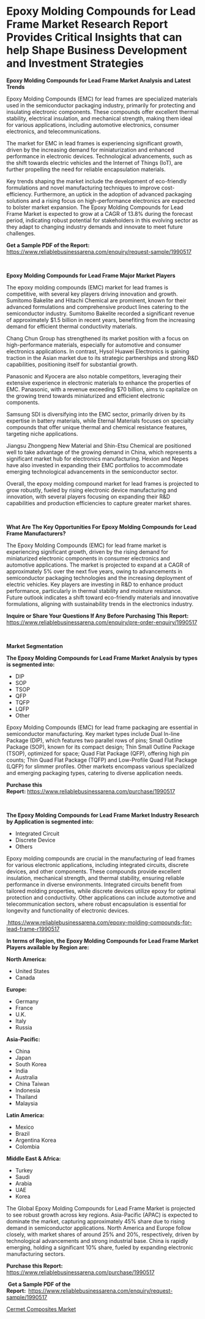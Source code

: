 <p><h1>Epoxy Molding Compounds for Lead Frame Market Research Report Provides Critical Insights that can help Shape Business Development and Investment Strategies</h1></p><p><strong>Epoxy Molding Compounds for Lead Frame Market Analysis and Latest Trends</strong></p>
<p><p>Epoxy Molding Compounds (EMC) for lead frames are specialized materials used in the semiconductor packaging industry, primarily for protecting and insulating electronic components. These compounds offer excellent thermal stability, electrical insulation, and mechanical strength, making them ideal for various applications, including automotive electronics, consumer electronics, and telecommunications. </p><p>The market for EMC in lead frames is experiencing significant growth, driven by the increasing demand for miniaturization and enhanced performance in electronic devices. Technological advancements, such as the shift towards electric vehicles and the Internet of Things (IoT), are further propelling the need for reliable encapsulation materials. </p><p>Key trends shaping the market include the development of eco-friendly formulations and novel manufacturing techniques to improve cost-efficiency. Furthermore, an uptick in the adoption of advanced packaging solutions and a rising focus on high-performance electronics are expected to bolster market expansion. The Epoxy Molding Compounds for Lead Frame Market is expected to grow at a CAGR of 13.8% during the forecast period, indicating robust potential for stakeholders in this evolving sector as they adapt to changing industry demands and innovate to meet future challenges.</p></p>
<p><strong>Get a Sample PDF of the Report:&nbsp;</strong> <a href="https://www.reliablebusinessarena.com/enquiry/request-sample/1990517?utm_campaign=2003&utm_medium=2&utm_source=Github&utm_content=ia&utm_term=05022025&utm_id=epoxy-molding-compounds-for-lead-frame">https://www.reliablebusinessarena.com/enquiry/request-sample/1990517</a></p>
<p>&nbsp;</p>
<p><strong>Epoxy Molding Compounds for Lead Frame Major Market Players</strong></p>
<p><p>The epoxy molding compounds (EMC) market for lead frames is competitive, with several key players driving innovation and growth. Sumitomo Bakelite and Hitachi Chemical are prominent, known for their advanced formulations and comprehensive product lines catering to the semiconductor industry. Sumitomo Bakelite recorded a significant revenue of approximately $1.5 billion in recent years, benefiting from the increasing demand for efficient thermal conductivity materials.</p><p>Chang Chun Group has strengthened its market position with a focus on high-performance materials, especially for automotive and consumer electronics applications. In contrast, Hysol Huawei Electronics is gaining traction in the Asian market due to its strategic partnerships and strong R&D capabilities, positioning itself for substantial growth. </p><p>Panasonic and Kyocera are also notable competitors, leveraging their extensive experience in electronic materials to enhance the properties of EMC. Panasonic, with a revenue exceeding $70 billion, aims to capitalize on the growing trend towards miniaturized and efficient electronic components. </p><p>Samsung SDI is diversifying into the EMC sector, primarily driven by its expertise in battery materials, while Eternal Materials focuses on specialty compounds that offer unique thermal and chemical resistance features, targeting niche applications.</p><p>Jiangsu Zhongpeng New Material and Shin-Etsu Chemical are positioned well to take advantage of the growing demand in China, which represents a significant market hub for electronics manufacturing. Hexion and Nepes have also invested in expanding their EMC portfolios to accommodate emerging technological advancements in the semiconductor sector.</p><p>Overall, the epoxy molding compound market for lead frames is projected to grow robustly, fueled by rising electronic device manufacturing and innovation, with several players focusing on expanding their R&D capabilities and production efficiencies to capture greater market shares.</p></p>
<p>&nbsp;</p>
<p><strong>What Are The Key Opportunities For Epoxy Molding Compounds for Lead Frame Manufacturers?</strong></p>
<p><p>The Epoxy Molding Compounds (EMC) for lead frame market is experiencing significant growth, driven by the rising demand for miniaturized electronic components in consumer electronics and automotive applications. The market is projected to expand at a CAGR of approximately 5% over the next five years, owing to advancements in semiconductor packaging technologies and the increasing deployment of electric vehicles. Key players are investing in R&D to enhance product performance, particularly in thermal stability and moisture resistance. Future outlook indicates a shift toward eco-friendly materials and innovative formulations, aligning with sustainability trends in the electronics industry.</p></p>
<p><strong>Inquire or Share Your Questions If Any Before Purchasing This Report:</strong> <a href="https://www.reliablebusinessarena.com/enquiry/pre-order-enquiry/1990517?utm_campaign=2003&utm_medium=2&utm_source=Github&utm_content=ia&utm_term=05022025&utm_id=epoxy-molding-compounds-for-lead-frame">https://www.reliablebusinessarena.com/enquiry/pre-order-enquiry/1990517</a></p>
<p>&nbsp;</p>
<p><strong>Market Segmentation</strong></p>
<p><strong>The Epoxy Molding Compounds for Lead Frame Market Analysis by types is segmented into:</strong></p>
<p><ul><li>DIP</li><li>SOP</li><li>TSOP</li><li>QFP</li><li>TQFP</li><li>LQFP</li><li>Other</li></ul></p>
<p><p>Epoxy Molding Compounds (EMC) for lead frame packaging are essential in semiconductor manufacturing. Key market types include Dual In-line Package (DIP), which features two parallel rows of pins; Small Outline Package (SOP), known for its compact design; Thin Small Outline Package (TSOP), optimized for space; Quad Flat Package (QFP), offering high pin counts; Thin Quad Flat Package (TQFP) and Low-Profile Quad Flat Package (LQFP) for slimmer profiles. Other markets encompass various specialized and emerging packaging types, catering to diverse application needs.</p></p>
<p><strong>Purchase this Report:&nbsp;</strong><a href="https://www.reliablebusinessarena.com/purchase/1990517?utm_campaign=2003&utm_medium=2&utm_source=Github&utm_content=ia&utm_term=05022025&utm_id=epoxy-molding-compounds-for-lead-frame">https://www.reliablebusinessarena.com/purchase/1990517</a></p>
<p>&nbsp;</p>
<p><strong>The Epoxy Molding Compounds for Lead Frame Market Industry Research by Application is segmented into:</strong></p>
<p><ul><li>Integrated Circuit</li><li>Discrete Device</li><li>Others</li></ul></p>
<p><p>Epoxy molding compounds are crucial in the manufacturing of lead frames for various electronic applications, including integrated circuits, discrete devices, and other components. These compounds provide excellent insulation, mechanical strength, and thermal stability, ensuring reliable performance in diverse environments. Integrated circuits benefit from tailored molding properties, while discrete devices utilize epoxy for optimal protection and conductivity. Other applications can include automotive and telecommunication sectors, where robust encapsulation is essential for longevity and functionality of electronic devices.</p></p>
<p><a href="https://www.reliablebusinessarena.com/epoxy-molding-compounds-for-lead-frame-r1990517?utm_campaign=2003&utm_medium=2&utm_source=Github&utm_content=ia&utm_term=05022025&utm_id=epoxy-molding-compounds-for-lead-frame">&nbsp;https://www.reliablebusinessarena.com/epoxy-molding-compounds-for-lead-frame-r1990517</a></p>
<p><strong>In terms of Region, the Epoxy Molding Compounds for Lead Frame Market Players available by Region are:</strong></p>
<p>
    <p> <strong> North America: </strong>
        <ul>
            <li>United States</li>
            <li>Canada</li>
        </ul>
        </p> 
    <p> <strong> Europe: </strong>
        <ul>
            <li>Germany</li>
            <li>France</li>
            <li>U.K.</li>
            <li>Italy</li>
            <li>Russia</li>
        </ul>
        </p> 
    <p> <strong> Asia-Pacific: </strong>
        <ul>
            <li>China</li>
            <li>Japan</li>
            <li>South Korea</li>
            <li>India</li>
            <li>Australia</li>
            <li>China Taiwan</li>
            <li>Indonesia</li>
            <li>Thailand</li>
            <li>Malaysia</li>
        </ul>
        </p> 
    <p> <strong> Latin America: </strong>
        <ul>
            <li>Mexico</li>
            <li>Brazil</li>
            <li>Argentina Korea</li>
            <li>Colombia</li>
        </ul>
        </p> 
    <p> <strong> Middle East & Africa: </strong>
        <ul>
            <li>Turkey</li>
            <li>Saudi</li>
            <li>Arabia</li>
            <li>UAE</li>
            <li>Korea</li>
        </ul>
    </p>
    </p>
<p><p>The Global Epoxy Molding Compounds for Lead Frame Market is projected to see robust growth across key regions. Asia-Pacific (APAC) is expected to dominate the market, capturing approximately 45% share due to rising demand in semiconductor applications. North America and Europe follow closely, with market shares of around 25% and 20%, respectively, driven by technological advancements and strong industrial base. China is rapidly emerging, holding a significant 10% share, fueled by expanding electronic manufacturing sectors.</p></p>
<p><strong>Purchase this Report: </strong><a href="https://www.reliablebusinessarena.com/purchase/1990517?utm_campaign=2003&utm_medium=2&utm_source=Github&utm_content=ia&utm_term=05022025&utm_id=epoxy-molding-compounds-for-lead-frame">https://www.reliablebusinessarena.com/purchase/1990517</a></p>
<p>&nbsp;<strong>Get a Sample PDF of the Report:&nbsp;&nbsp;</strong><a href="https://www.reliablebusinessarena.com/enquiry/request-sample/1990517?utm_campaign=2003&utm_medium=2&utm_source=Github&utm_content=ia&utm_term=05022025&utm_id=epoxy-molding-compounds-for-lead-frame">https://www.reliablebusinessarena.com/enquiry/request-sample/1990517</a></p>
<p><strong></strong></p>
<p><p><a href="https://github.com/mauripalmi/Market-Research-Report-List-6/blob/main/cermet-composites-market.md?utm_campaign=2003&utm_medium=2&utm_source=Github&utm_content=ia&utm_term=05022025&utm_id=epoxy-molding-compounds-for-lead-frame">Cermet Composites Market</a></p></p>